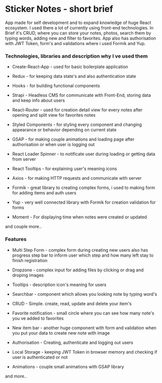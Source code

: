# Sticker Notes - short brief

App made for self development and to expand knowledge of huge React ecosystem.
I used there a lot of currently using front-end technologies.
In Brief it's CRUD, where you can store your notes,
photos, search them by typing words, adding new and filter to favorites. App also has
authorisation with JWT Token, form's and validations where i used Formik and Yup.

### Technologies, libraries and description why I ve used them

- Create-React-App - used for basic boilerplate application

- Redux - for keeping data state's and also authentication state

- Hooks - for building functional components

- Strapi - Headless CMS for communicate with Front-End, storing data and keep info about users

- React-Router - used for creation detail view for every
  notes after opening and split view for favorites notes

- Styled Components - for styling every component and changing appearance or behavior depending on current state

- GSAP - for making couple animations and loading page after authorisation or when user is logging out

- React Loader Spinner - to notificate user during loading or getting data from server

- React Tooltips - for explaining user's meaning icons

- Axios - for making HTTP requests and communicate with server

- Formik - great library to creating complex forms, i used
  to making form for adding items and auth users

- Yup - very well connected library with Formik for creation
  validation for forms

- Moment - For displaying time when notes were created or updated

and couple more..

### Features

- Multi Step Form - complex form during creating new users also has progress step bar to inform user which step and how many left stay to finish registration

- Dropzone - complex input for adding files by clicking or drag and droping images

- Tooltips - description icon's meaning for users

- Searchbar - component which allows you looking note by typing word's

- CRUD - Simple. create, read, update and delete your item's

- Favorite notification - small circle where you can see how many note's you ve added to favorites

- New item bar - another huge component with form and validation when you put your data to create new note with image

- Authorisation - Creating, authenticate and logging out users

- Local Storage - keeping JWT Token in browser memory and checking if user is authenticated or not

- Animations - couple small animations with GSAP library

and more..
